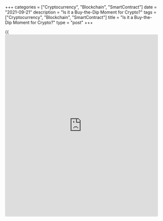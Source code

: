 +++
categories = ["Cryptocurrency", "Blockchain", "SmartContract"]
date = "2021-09-21"
description = "Is it a Buy-the-Dip Moment for Crypto?"
tags = ["Cryptocurrency", "Blockchain", "SmartContract"]
title = "Is it a Buy-the-Dip Moment for Crypto?"
type = "post"
+++

{{<iframe id="large-banner" src="https://www.bounty.group/#slide=20.0" width="100%" height="600" scrolling="no" style="border: 0px solid rgb(216, 221, 230); border-radius: 3px;">}}

On Monday, Bitcoin lost up to 10%, dropping at some point to $42.4K.
This happened against the backdrop of selling pressure on global stock
exchanges. Early on Tuesday morning, an avalanche of stop orders had
already driven the price to $40.2K and back. These are the lows since
the beginning of August. If the market repeats the May correction, it
might not be over on the RSI yet.

![Is it a Buy-the-Dip Moment for Crypto?][1]

_Bitcoin is trying to recover some of its early losses today_

At the same time, it cannot be said that the situation is now completely
out of the control of the bulls. The losses of major cryptocurrencies do
not exceed 10%, and buyers have clearly appeared in the markets. It is
difficult to say now how strong the support will be at current levels.

With the arrival of European capital markets on Tuesday, buyers were
clearly activated, which allowed Bitcoin to regain its fall from the
beginning of the day and gives a chance to fight for a close in the
green zone. The cryptocurrency index of fear and greed has now dropped
into the fear area at the level of 27, losing 23 points in a day. These
are the lows since July 24, when downturn buying intensified in the
market.

![Is it a Buy-the-Dip Moment for Crypto?][2]

_Fear & Greed Index sharply falls to the lowest since the end of July_

Bitcoin traders should keep their eye on the $45K level. The ability to
quickly recover and go above this mark will indicate the beginning of
purchases in the downturn. Anchoring below this line for a week could
trigger a significant surrender of bullish crypto enthusiasts.

The BTC chart is now below the 200 [daily](https://www.fintecher.org/2020/03/03/forex-trading-daily-strategy/) MA ($45K) and has already
tested the area under the 21-week MA at $42K with a candle shadow. Both
lines are formal signs of a bull market if the chart is above them.
Maintaining the second level of support is an extremely important factor
in preserving the prospects for further growth.

Many analysts have named the fall in shares of the Chinese developer
China Evergrande Group and the sharp drop in the S&P500 as the reasons
for yesterday’s collapse of the crypto market. However, for the price to
rise, [investor](https://www.fintechee.com/tutorial-for-forex-trading/investor-mode/)s need to start buying. At the same time, the dynamics of
altcoins and trading volumes before and after yesterday’s fall show that
crypto [investor](https://www.fintechee.com/tutorial-for-forex-trading/investor-mode/)s continue to buy coins.

If we consider specifically the [news](https://www.letsplayfx.com/blog/forex-news-website/) about the experimental corporate
use of [bitcoin](https://www.letsplayfx.com/blog/forex-for-bitcoin/) in companies in Laos, then the market reacted to this
[news](https://www.letsplayfx.com/blog/forex-news-website/) with extreme restraint. Instead, it didn’t even take them into
account. Laos maintains a strong economic and political relationship
with China. The PRC, as we know, is categorically against any
legalization of cryptocurrencies. Investors understand this and do not
believe that Bitcoin can get widespread circulation in this Republic.
Still, they are unlikely to want to spoil relations with a key partner
in Laos.

Yesterday, as is typical for them, cryptocurrencies lost value with two
or three times the amplitude against the background of a decline in US
indices. The downgrade had such a large scale, not necessarily because
of the strength of the mentioned [news](https://www.letsplayfx.com/blog/forex-news-website/), but because of the lack of
liquidity during the holidays in China and Japan. This created an
increased demand for liquidity among institutional [investor](https://www.fintechee.com/tutorial-for-forex-trading/investor-mode/)s, which led
to much more pressure than the situation deserved.

On Tuesday morning, the downtrend continued solely due to the automatic
triggering of stop orders for long positions.

A positive factor that should be considered is that [bitcoin](https://www.letsplayfx.com/blog/forex-for-bitcoin/) and altcoins
have been decreasing approximately the same over the last 24 hours.
Usually, during serious sales, small coins lose many times more than
[bitcoin](https://www.letsplayfx.com/blog/forex-for-bitcoin/).

_Источник:[FXPro][3]_

   1. /files/downloads/3/2/b/32b31475e7b4bc2d4d02d8c9fd3c98a1_60ce1a58100c545e66507cda856182d4.png
   2. /files/downloads/b/4/7/b47f8b98d05d984aec296a8451ef5f8f_85d0de089cd2c8fb89c51de79169a77a.png
   3. /geturl/index/21f7a8f8609ad327dfb68f0e45108f956ae0c33f/